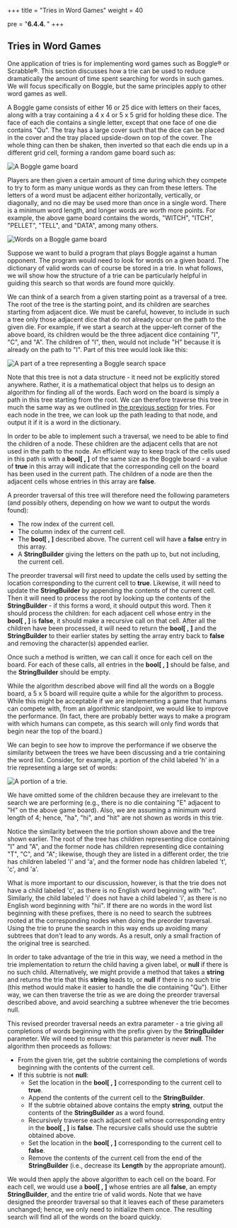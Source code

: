 +++
title = "Tries in Word Games"
weight = 40

pre = "<b>6.4.4. </b>"
+++

## Tries in Word Games

One application of tries is for implementing word games such as
Boggle® or Scrabble®. This section discusses how a trie can be
used to reduce dramatically the amount of time spent searching for words
in such games. We will focus specifically on Boggle, but the same
principles apply to other word games as well.

A Boggle game consists of either 16 or 25 dice with letters on their
faces, along with a tray containing a 4 x 4 or 5 x 5 grid
for holding these dice. The face of each die contains a single letter,
except that one face of one die contains "Qu". The tray has a large
cover such that the dice can be placed in the cover and the tray placed
upside-down on top of the cover. The whole thing can then be shaken,
then inverted so that each die ends up in a different grid cell, forming
a random game board such as:

![A Boggle game board](boggle.jpg)

Players are then given a certain amount of time during which they
compete to try to form as many unique words as they can from these
letters. The letters of a word must be adjacent either horizontally,
vertically, or diagonally, and no die may be used more than once in a
single word. There is a minimum word length, and longer words are worth
more points. For example, the above game board contains the words,
"WITCH", "ITCH", "PELLET", "TELL", and "DATA", among many others.

![Words on a Boggle game board](boggle2.jpg)

Suppose we want to build a program that plays Boggle against a human
opponent. The program would need to look for words on a given board. The
dictionary of valid words can of course be stored in a trie. In what follows,
we will show how the structure of a trie can be particularly helpful in
guiding this search so that words are found more quickly.

We can think of a search from a given starting point as a traversal of a
tree. The root of the tree is the starting point, and its children are
searches starting from adjacent dice. We must be careful, however, to
include in such a tree only those adjacent dice that do not already
occur on the path to the given die. For example, if we start a search at
the upper-left corner of the above board, its children would be the
three adjacent dice containing "I", "C", and "A". The children of "I",
then, would not include "H" because it is already on the path to "I".
Part of this tree would look like this:

![A part of a tree representing a Boggle search space](boggle-tree.jpg)

Note that this tree is not a data structure - it need not be explicitly
stored anywhere. Rather, it is a mathematical object that helps us to
design an algorithm for finding all of the words. Each word on the board
is simply a path in this tree starting from the root. We can therefore
traverse this tree in much the same way as we outlined in [the previous
section](/trees/tries/traversing) for tries.
For each node in the tree, we can look up the path leading to that node,
and output it if it is a word in the dictionary.

In order to be able to implement such a traversal, we need to be able to
find the children of a node. These children are the adjacent cells that
are not used in the path to the node. An efficient way to keep track of
the cells used in this path is with a **bool\[ , \]** of the same
size as the Boggle board - a value of **true** in this array will
indicate that the corresponding cell on the board has been used in the
current path. The children of a node are then the adjacent cells whose
entries in this array are **false**.

A preorder traversal of this tree will therefore need the following
parameters (and possibly others, depending on how we want to output the
words found):

  - The row index of the current cell.
  - The column index of the current cell.
  - The **bool\[ , \]** described above. The current cell will
    have a **false** entry in this array.
  - A **StringBuilder** giving the letters on the path up to, but not
    including, the current cell.

The preorder traversal will first need to update the cells used by
setting the location corresponding to the current cell to **true**.
Likewise, it will need to update the **StringBuilder** by appending the
contents of the current cell. Then it will need to process the root by
looking up the contents of the **StringBuilder** - if this forms a word,
it should output this word. Then it should process the children: for
each adjacent cell whose entry in the **bool\[ , \]** is
**false**, it should make a recursive call on that cell. After all the
children have been processed, it will need to return the
**bool\[ , \]** and the **StringBuilder** to their
earlier states by setting the array entry back to **false** and removing
the character(s) appended earlier.

Once such a method is written, we can call it once for each cell on the
board. For each of these calls, all entries in the **bool\[ , \]**
should be false, and the **StringBuilder** should be empty.

While the algorithm described above will find all the words on a Boggle
board, a 5 x 5 board will require quite a while for the algorithm
to process. While this might be acceptable if we are implementing a game
that humans can compete with, from an algorithmic standpoint, we would
like to improve the performance. (In fact, there are probably better
ways to make a program with which humans can compete, as this search
will only find words that begin near the top of the board.)

We can begin to see how to improve the performance if we observe the
similarity between the trees we have been discussing and a trie
containing the word list. Consider, for example, a portion of the child
labeled 'h' in a trie representing a large set of words:

![A portion of a trie.](trie-portion.jpg)

We have omitted some of the children because they are irrelevant to the
search we are performing (e.g., there is no die containing "E" adjacent
to "H" on the above game board). Also, we are assuming a minimum word
length of 4; hence, "ha", "hi", and "hit" are not shown as words in this
trie.

Notice the similarity between the trie portion shown above and the tree
shown earlier. The root of the tree has children representing dice
containing "I" and "A", and the former node has children representing
dice containing "T", "C", and "A"; likewise, though they are listed in a
different order, the trie has children labeled 'i' and 'a', and the
former node has children labeled 't', 'c', and 'a'.

What is more important to our discussion, however, is that the trie does
not have a child labeled 'c', as there is no English word beginning with
"hc". Similarly, the child labeled 'i' does not have a child labeled
'i', as there is no English word beginning with "hii". If there are no
words in the word list beginning with these prefixes, there is no need
to search the subtrees rooted at the corresponding nodes when doing the
preorder traversal. Using the trie to prune the search in this way ends
up avoiding many subtrees that don't lead to any words. As a result,
only a small fraction of the original tree is searched.

In order to take advantage of the trie in this way, we need a method in
the trie implementation to return the child having a given label, or
**null** if there is no such child. Alternatively, we might provide a
method that takes a **string** and returns the trie that this **string**
leads to, or **null** if there is no such trie (this method would make
it easier to handle the die containing "Qu"). Either way, we can then
traverse the trie as we are doing the preorder traversal described
above, and avoid searching a subtree whenever the trie becomes null.

This revised preorder traversal needs an extra parameter - a trie giving
all completions of words beginning with the prefix given by the
**StringBuilder** parameter. We will need to ensure that this parameter
is never **null**. The algorithm then proceeds as follows:

  - From the given trie, get the subtrie containing the completions of
    words beginning with the contents of the current cell.
  - If this subtrie is not **null**:
      - Set the location in the **bool\[ , \]** corresponding to
        the current cell to **true**.
      - Append the contents of the current cell to the
        **StringBuilder**.
      - If the subtrie obtained above contains the empty **string**,
        output the contents of the **StringBuilder** as a word found.
      - Recursively traverse each adjacent cell whose corresponding
        entry in the **bool\[ , \]** is **false**. The recursive
        calls should use the subtrie obtained above.
      - Set the location in the **bool\[ , \]** corresponding to
        the current cell to **false**.
      - Remove the contents of the current cell from the end of the
        **StringBuilder** (i.e., decrease its **Length** by the
        appropriate amount).

We would then apply the above algorithm to each cell on the board. For
each cell, we would use a **bool\[ , \]** whose entries are all
**false**, an empty **StringBuilder**, and the entire trie of valid words. Note that we
have designed the preorder traversal so that it leaves each of these
parameters unchanged; hence, we only need to initialize them once. The
resulting search will find all of the words on the board quickly.
